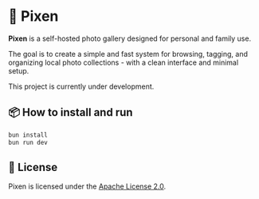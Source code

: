 # 📸 Pixen

**Pixen** is a self-hosted photo gallery designed for personal and family use.

The goal is to create a simple and fast system for browsing, tagging, and organizing local photo collections - with a clean interface and minimal setup.

This project is currently under development.

## 📦 How to install and run

```bash
bun install
bun run dev
```

## 🪪 License

Pixen is licensed under the [Apache License 2.0](LICENSE).
